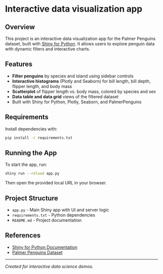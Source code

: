 # Interactive data visualization app

## Overview

This project is an interactive data visualization app for the Palmer Penguins dataset, built with [Shiny for Python](https://shiny.posit.co/py/). It allows users to explore penguin data with dynamic filters and interactive charts.

## Features

- **Filter penguins** by species and island using sidebar controls
- **Interactive histograms** (Plotly and Seaborn) for bill length, bill depth, flipper length, and body mass
- **Scatterplot** of flipper length vs. body mass, colored by species and sex
- **Data table and data grid** views of the filtered dataset
- Built with Shiny for Python, Plotly, Seaborn, and PalmerPenguins

## Requirements

Install dependencies with:

```sh
pip install -r requirements.txt
```

## Running the App

To start the app, run:

```sh
shiny run --reload app.py
```

Then open the provided local URL in your browser.

## Project Structure

- `app.py` - Main Shiny app with UI and server logic
- `requirements.txt` - Python dependencies
- `README.md` - Project documentation

## References

- [Shiny for Python Documentation](https://shiny.posit.co/py/)
- [Palmer Penguins Dataset](https://allisonhorst.github.io/palmerpenguins/)

---
*Created for interactive data science demos.*
